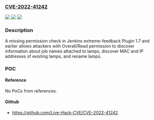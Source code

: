 ### [CVE-2022-41242](https://cve.mitre.org/cgi-bin/cvename.cgi?name=CVE-2022-41242)
![](https://img.shields.io/static/v1?label=Product&message=Jenkins%20extreme-feedback%20Plugin&color=blue)
![](https://img.shields.io/static/v1?label=Version&message=n%2Fa&color=blue)
![](https://img.shields.io/static/v1?label=Vulnerability&message=CWE-862%3A%20Missing%20Authorization&color=brighgreen)

### Description

A missing permission check in Jenkins extreme-feedback Plugin 1.7 and earlier allows attackers with Overall/Read permission to discover information about job names attached to lamps, discover MAC and IP addresses of existing lamps, and rename lamps.

### POC

#### Reference
No PoCs from references.

#### Github
- https://github.com/Live-Hack-CVE/CVE-2022-41242

